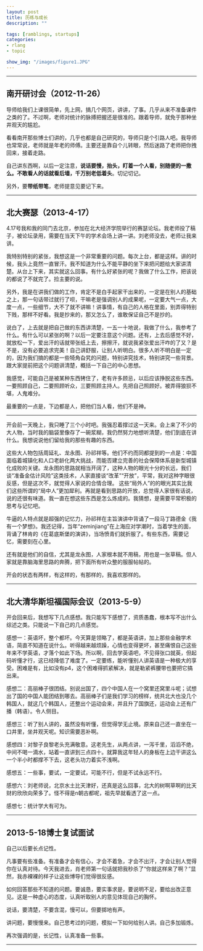 ```yaml
---
layout: post
title: 历练与成长
description: ""

tags: [ramblings, startups]
categories:
- rlang
- topic

show_img: "/images/figure1.JPG"
---
```

---

南开研讨会（2012-11-26）
----

导师给我们上课很简单，先上网，搞几个网页，讲讲，了事。几乎从来不准备课件之类的了。不过啊，老师对统计的脉搏把握还是很准的。跟着导师，就免于那种坐井观天的尴尬。

看看南开那些博士们讲的，几乎也都是自己研究的，导师只是个引路人吧。我导师也常常说，老师就是年老的师傅。主要还是靠自个儿转眼，然后迷路了老师把你拽回来，接着走路。

自己讲东西啊，以后一定注意，**说话要慢，抬头，盯着一个人看，别随便的一撒么。不敢看人的话就看后墙，千万别老低着头**。切记切记。

另外，要**带纸带笔**，老师提意见要记下来。

---

北大赛瑟（2013-4-17）
---

4.17号我和我的同门去北京，参加在北大经济学院举行的赛瑟论坛。我老师投了稿子，被论坛录用，需要在当天下午的学术会场上讲一讲。刘老师没去，老师让我来讲。

我特别特别的紧张，我想这是一个非常重要的问题。每次上台，都是这样。讲的时候，我头上竟然一直冒汗。我不知道为什么不能平静的坐下来把问题给大家讲清楚。从台上下来，其实就这么回事。有什么好紧张的呢？我做了什么工作，把该说的都说了不就完了。捡主要的说。

另外，我是在讲我们做的工作，肯定不是白手起家干出来的，一定是在别人的基础之上，那一句话带过就行了呗，干嘛老是强调别人的成果呢，一定要大气一点，大度一点，一些细节，大不了就不讲嘛！讲事情，有自己的人格在里面，别弄得特别下贱，那样不好看。我是抄来的，那又怎么了，谁敢保证自己不是抄的。

说白了，上去就是把自己做的东西讲清楚，一五一十地说，我做了什么，我参考了什么。有什么可以紧张的啊？以后一定要注意这个问题。还有，上去后感觉不好，就放松一下，爱出汗的话就带张纸上去，擦擦汗，就说我紧张爱出汗咋的了又？是不是，没有必要追求完美！自己讲舒服，让别人听明白。很多人听不明白是一定的，因为我们搞的都是一些犄角旮旯的问题，特别讲究技术，特别讲究一些背景。跟大家提前把这个问题讲清楚，概括一下自己的中心思想。

我感觉，可能自己是被某种东西铐住了，老有许多顾忌，以后应该挣脱这些东西。一要照顾自己，二要照顾听众，三要照顾主持人。先把自己照顾好。被弄得狼狈不堪，人鬼难分。

最重要的一点是，下边都是人，把他们当人看，他们不是神。

---

开会前一天晚上，我只睡了三个小时吧。我强忍着撑过这一天来。会上来了不少的大人物，当时我的脑袋里像存了一碗浆糊，我仍然努力地想听清楚，他们到底在讲什么。我想说说他们留给我的那些有趣的东西。

这些大人物包括周延礼、龙永图、孙祁祥等。他们不约而同都提到的一点是：中国面临着城镇化和人口老龄化两大挑战，而能否建立完善的社会保障体系是新型城镇化成败的关键。龙永图的思路就相当开阔了，这种人物的眼光十分的长远，我们谈“准备金估计风险”这类技术，人家直接谈“改革”“开放”，平常，我对这种字眼很反感，但是这次不，就觉得人家说的合情合理。
这些“局外人”的的眼光其实比我们这些所谓的“局中人”更加犀利。再就是看到思路的开放，总觉得人家很有话说，说的还很有味道。我一直在想这些东西是怎么炼成的。我猜想，是需要平常积极的思考与记忆吧。

牛逼的人特点就是超强的记忆力，孙祁祥在主旨演讲中背诵了一段马丁路德金《我有一个梦想》。我还记得，当年“zeminjiang"在上海应对学潮时，当着学生的面，背诵了林肯的《在葛底斯堡的演讲》，当场愤青们就折服了。有些东西，需要记忆，需要刻在心里。

还有就是他们的自信，尤其是龙永图，人家根本就不用稿，用也是一张草稿。但人家就是靠脑海里思路的奔腾，把下面所有听众整的服服帖帖的。



开会的状态有两样，有这样的，有那样的，我喜欢那样的。

---


北大清华斯坦福国际会议（2013-5-9）
---

开会回来后，我想写下几点感想。我只能写下感想了，资质愚蠢，根本写不出什么综述之类。只能说一下自己的几点感觉。

感想一：英语坏，整个都坏。今天算是领略了，都是英语讲，加上那些金融学术语，简直不知道在说什么。听得越来越烦躁，心情也变得更坏，甚至痛恨自己这些年来不学英语，才落个如此下场。所以啊，回去学英语吧，不见得张口就英，但起码听懂才行，这已经降低了难度了。一定要练，能听懂别人讲英语是一种极大的享受。困难是有，比如没有p4，这个困难得抓紧解决，就是勒紧裤腰带也要把它搞出来。

感想二：高丽棒子很团结。别说出国了，四个中国人在一个窝里还窝里斗呢；试想出了国的中国人能团结到哪去。高丽棒子们是我们学习的榜样，统共北大也没几个韩国人，就这几个韩国人，还整出个运动会来，并且升了国旗还，运动会上还有广播（韩语）。令人侧目。

感想三：听了别人讲的，虽然没有听懂，但觉得学无止境。原来自己还一直坐在一口井里，坐井观天呢。知识需要恶补啊。

感想四：对黎子良黎老头充满敬意。这老先生，从两点讲，一泻千里，滔滔不绝，中间不喝一滴水，站着一直讲到三点四十。就算我这年轻人的身板在上边干讲这么一个半小时都撑不下去，这老头功力着实不浅啊。

感想五：一些事，要试，一定要试，可能不行，但是不试永远不行。

感想六：刘老师说，北京水土比天津好，还真是这么回事，北大的树啊草啊的比天财的欣欣向荣多了。怪不得是n朝古都呢，祖先早就看透了这一点。

感想七：统计学大有可为。

---


2013-5-18博士复试面试
---
自己以后要长点记性。

凡事要有些准备。有准备才会有信心，才会不着急，才会不出汗，才会让别人觉得你在认真对待。今天我进去，肖老师第一句话就把我秒杀了“你就这样来了啊？”显然，我赤裸裸的样子让这些博导们觉得很反感。

如何回答那些不知道的问题。要诚恳，要实事求是，要说明不足，要给出改正意见。这是一种虚心的态度，认真听取别人的意见体现自己的胸怀。

说话，要清楚，不要含混，慢可以，但要掷地有声。

讲问题，要慢慢来。自己思考过的问题，模拟一下如何给别人讲。自己多加锻炼。

再次强调的是，长记性，认真准备一些事。

---








